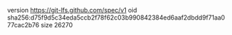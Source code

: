version https://git-lfs.github.com/spec/v1
oid sha256:d75f9d5c34eda5ccb2f78f62c03b990842384ed6aaf2dbdd9f71aa077cac2b76
size 26270
